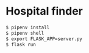 # Hospital finder

```bash
$ pipenv install
$ pipenv shell
$ export FLASK_APP=server.py
$ flask run
```
